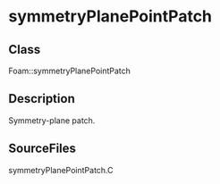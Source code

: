 # symmetryPlanePointPatch 
## Class
Foam::symmetryPlanePointPatch

## Description
Symmetry-plane patch.

## SourceFiles
symmetryPlanePointPatch.C

